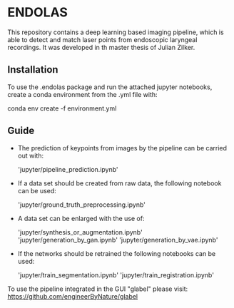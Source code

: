# ENDOLAS 

This repository contains a deep learning based imaging pipeline, which is able to detect and match laser points from endoscopic laryngeal recordings.
It was developed in th master thesis of Julian Zilker.


## Installation

To use the .endolas package and run the attached jupyter notebooks, create a conda environment from the .yml file with:

  conda env create -f environment.yml

## Guide

* The prediction of keypoints from images by the pipeline can be carried out with:

  'jupyter/pipeline_prediction.ipynb'

* If a data set should be created from raw data, the following notebook can be used:

  'jupyter/ground_truth_preprocessing.ipynb'
  
* A data set can be enlarged with the use of:

  'jupyter/synthesis_or_augmentation.ipynb'
  'jupyter/generation_by_gan.ipynb'
  'jupyter/generation_by_vae.ipynb'

* If the networks should be retrained the following notebooks can be used:

  'jupyter/train_segmentation.ipynb'
  'jupyter/train_registration.ipynb'
  
  
To use the pipeline integrated in the GUI "glabel" please visit:
https://github.com/engineerByNature/glabel
